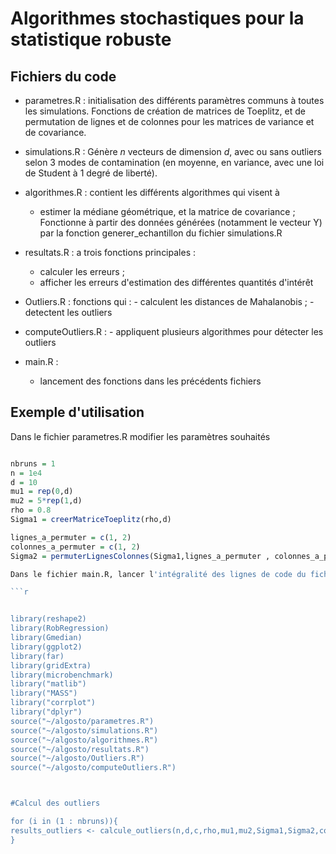 # Algorithmes stochastiques pour la statistique robuste 

## Fichiers du code

* parametres.R : initialisation des différents paramètres communs à toutes les simulations. Fonctions de création de matrices de Toeplitz, et de permutation de lignes et de colonnes pour les matrices de variance et de covariance.

* simulations.R : Génère $n$ vecteurs de dimension $d$, avec ou sans outliers selon 3 modes de contamination (en moyenne, en variance, avec une loi de Student à 1 degré de liberté).
      

* algorithmes.R : contient les différents algorithmes qui visent à
    - estimer la médiane géométrique, et la matrice de covariance ;
     Fonctionne à partir des données générées (notamment le vecteur Y) par la fonction generer_echantillon du fichier simulations.R

* resultats.R : a trois fonctions principales :
    - calculer les erreurs ;
    - afficher les erreurs d'estimation des différentes quantités d'intérêt

* Outliers.R : fonctions qui : 
      - calculent les distances de Mahalanobis ;
      - detectent les outliers

* computeOutliers.R : 
      - appliquent plusieurs algorithmes pour détecter les outliers

* main.R :
  - lancement des fonctions dans les précédents fichiers

## Exemple d'utilisation 

Dans le fichier parametres.R modifier les paramètres souhaités 
```r

nbruns = 1
n = 1e4
d = 10 
mu1 = rep(0,d)
mu2 = 5*rep(1,d)
rho = 0.8
Sigma1 = creerMatriceToeplitz(rho,d)

lignes_a_permuter = c(1, 2)
colonnes_a_permuter = c(1, 2)
Sigma2 = permuterLignesColonnes(Sigma1,lignes_a_permuter , colonnes_a_permuter)

Dans le fichier main.R, lancer l'intégralité des lignes de code du fichier pour la détection des outliers

```r


library(reshape2)
library(RobRegression)
library(Gmedian)
library(ggplot2)
library(far)
library(gridExtra)
library(microbenchmark)
library("matlib")
library("MASS")
library("corrplot")
library("dplyr")
source("~/algosto/parametres.R")
source("~/algosto/simulations.R")
source("~/algosto/algorithmes.R")
source("~/algosto/resultats.R")
source("~/algosto/Outliers.R")
source("~/algosto/computeOutliers.R")



#Calcul des outliers

for (i in (1 : nbruns)){
results_outliers <- calcule_outliers(n,d,c,rho,mu1,mu2,Sigma1,Sigma2,contamin = "student")
}

